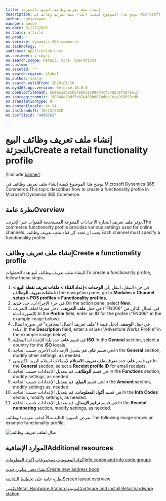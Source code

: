 ```yaml
---
title: إنشاء ملف تعريف وظائف البيع بالتجزئة
description: يوضح هذا الموضوع كيفية إنشاء ملف تعريف وظائف في Microsoft Dynamics 365 Commerce.
author: samjarawan
manager: annbe
ms.date: 01/27/2020
ms.topic: article
ms.prod: ''
ms.service: dynamics-365-commerce
ms.technology: ''
audience: Application User
ms.reviewer: v-chgri
ms.search.scope: Retail, Core, Operations
ms.custom: ''
ms.assetid: ''
ms.search.region: Global
ms.author: samjar
ms.search.validFrom: 2020-01-20
ms.dyn365.ops.version: Release 10.0.8
ms.openlocfilehash: 6bee51eb25b04eb65e588dd4cf54a0cef587aa15
ms.sourcegitcommit: 199848e78df5cb7c439b001bdbe1ece963593cdb
ms.translationtype: HT
ms.contentlocale: ar-SA
ms.lasthandoff: 10/13/2020
ms.locfileid: "4409762"
---
```

# <a name="create-a-retail-functionality-profile"></a><span data-ttu-id="7d915-103">إنشاء ملف تعريف وظائف البيع بالتجزئة</span><span class="sxs-lookup"><span data-stu-id="7d915-103">Create a retail functionality profile</span></span>


[!include [banner](includes/banner.md)]

<span data-ttu-id="7d915-104">يوضح هذا الموضوع كيفية إنشاء ملف تعريف وظائف في Microsoft Dynamics 365 Commerce.</span><span class="sxs-lookup"><span data-stu-id="7d915-104">This topic describes how to create a functionality profile in Microsoft Dynamics 365 Commerce.</span></span>

## <a name="overview"></a><span data-ttu-id="7d915-105">نظرة عامة</span><span class="sxs-lookup"><span data-stu-id="7d915-105">Overview</span></span>

<span data-ttu-id="7d915-106">يوفر ملف تعريف التجارة الإعدادات المتنوعة المستخدمة للقنوات عبر الإنترنت.</span><span class="sxs-lookup"><span data-stu-id="7d915-106">The commerce functionality profile provides various settings used for online channels.</span></span> <span data-ttu-id="7d915-107">يجب أن تحدد كل قناه ملف تعريف وظائف.</span><span class="sxs-lookup"><span data-stu-id="7d915-107">Each channel must specify a functionality profile.</span></span>

## <a name="create-a-functionality-profile"></a><span data-ttu-id="7d915-108">إنشاء ملف تعريف وظائف</span><span class="sxs-lookup"><span data-stu-id="7d915-108">Create a functionality profile</span></span>

<span data-ttu-id="7d915-109">لإنشاء ملف تعريف وظائف اتبع هذه الخطوات.</span><span class="sxs-lookup"><span data-stu-id="7d915-109">To create a functionality profile, follow these steps.</span></span>

1. <span data-ttu-id="7d915-110">في جزء التنقل، انتقل إلى **الوحدات \>إعداد القناة \> ملفات تعريف نقطة البيع \> ملفات تعريف الوظائف**.</span><span class="sxs-lookup"><span data-stu-id="7d915-110">In the navigation pane, go to **Modules \> Channel setup \> POS profiles \> Functionality profiles**.</span></span>
1. <span data-ttu-id="7d915-111">في جزء الإجراءات، حدد **جديد**.</span><span class="sxs-lookup"><span data-stu-id="7d915-111">On the action pane, select **New**.</span></span>
1. <span data-ttu-id="7d915-112">في حقل **ملف التعريف**، ادخل معرفا لملف التعريف ("FN006" في المثال التالي من الصورة أدناه).</span><span class="sxs-lookup"><span data-stu-id="7d915-112">In the **Profile** field, enter an ID for the profile ("FN006" in the example image below).</span></span>
1. <span data-ttu-id="7d915-113">في حقل **الوصف**، ادخل قيمه ("ملف تعريف أعمال المغامرة" في صورة المثال أدناه).</span><span class="sxs-lookup"><span data-stu-id="7d915-113">In the **Description** field, enter a value ("Adventure Works Profile" in the example image below).</span></span>
1. <span data-ttu-id="7d915-114">في قسم **عام**، حدد بلدا للإعدادات المحلية **ISO**.</span><span class="sxs-lookup"><span data-stu-id="7d915-114">In the **General** section, select a country for the **ISO** locale.</span></span>
1. <span data-ttu-id="7d915-115">في قسم **عام**، قم بتعديل الإعدادات الأخرى حسب الحاجة.</span><span class="sxs-lookup"><span data-stu-id="7d915-115">In the **General** section, modify other settings, as needed.</span></span>
1. <span data-ttu-id="7d915-116">في قسم **عام**، حدد **معرف ملف تعريف الاستلام**  لإيصالات استلام البريد الكتروني.</span><span class="sxs-lookup"><span data-stu-id="7d915-116">In the **General** section, select a **Receipt profile ID** for email receipts.</span></span>
1. <span data-ttu-id="7d915-117">في قسم **الوظائف**، قم بتعديل الإعدادات حسب الحاجة.</span><span class="sxs-lookup"><span data-stu-id="7d915-117">In the **Functions** section, modify settings, as needed.</span></span>
1. <span data-ttu-id="7d915-118">في قسم **المبلغ**، قم بتعديل الإعدادات حسب الحاجة.</span><span class="sxs-lookup"><span data-stu-id="7d915-118">In the **Amount** section, modify settings as, needed.</span></span>
1. <span data-ttu-id="7d915-119">في قسم **أكواد المعلومات**، قم بتعديل الإعدادات حسب الحاجة.</span><span class="sxs-lookup"><span data-stu-id="7d915-119">In the **Info Codes** section, modify settings, as needed.</span></span>
1. <span data-ttu-id="7d915-120">في قسم **ترقيم الإيصال**، قم بتعديل الإعدادات حسب الحاجة.</span><span class="sxs-lookup"><span data-stu-id="7d915-120">In the **Receipt numbering** section, modify settings, as needed.</span></span> 
  
<span data-ttu-id="7d915-121">تعرض الصورة التالية مثالاً لملف تعريف الوظائف.</span><span class="sxs-lookup"><span data-stu-id="7d915-121">The following image shows an example functionality profile.</span></span>
  
![مثال لملف تعريف وظائف](media/retail-functionality-profile.png)

## <a name="additional-resources"></a><span data-ttu-id="7d915-123">الموارد الإضافية</span><span class="sxs-lookup"><span data-stu-id="7d915-123">Additional resources</span></span>

[<span data-ttu-id="7d915-124">أكواد المعلومات ومجموعات أكواد المعلومات</span><span class="sxs-lookup"><span data-stu-id="7d915-124">Info codes and info code groups</span></span>](info-codes-retail.md)           

[<span data-ttu-id="7d915-125">إنشاء دفتر عناوين جديد</span><span class="sxs-lookup"><span data-stu-id="7d915-125">Create new address book</span></span>](new-address-book.md) 

[<span data-ttu-id="7d915-126">نظرة عامة على تخطيط الشاشة</span><span class="sxs-lookup"><span data-stu-id="7d915-126">Screen layout overview</span></span>](pos-screen-layouts.md)       

[<span data-ttu-id="7d915-127">تكوين Retail Hardware Station وتثبيتها</span><span class="sxs-lookup"><span data-stu-id="7d915-127">Configure and install Retail hardware station</span></span>](retail-hardware-station-configuration-installation.md) 
